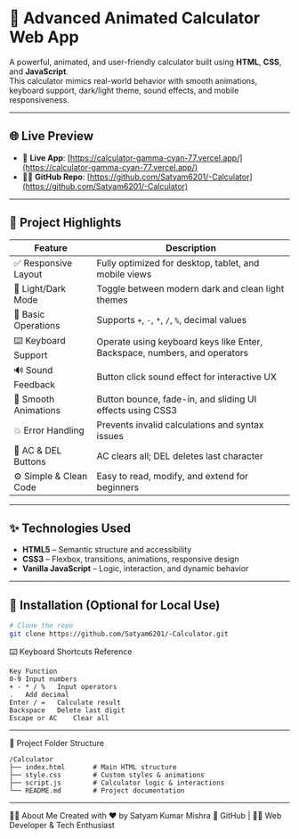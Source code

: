 # 🔢 Advanced Animated Calculator Web App

A powerful, animated, and user-friendly calculator built using **HTML**, **CSS**, and **JavaScript**.  
This calculator mimics real-world behavior with smooth animations, keyboard support, dark/light theme, sound effects, and mobile responsiveness.

---

## 🌐 Live Preview

- 🔗 **Live App**: [https://calculator-gamma-cyan-77.vercel.app/](https://calculator-gamma-cyan-77.vercel.app/)
- 🧑‍💻 **GitHub Repo**: [https://github.com/Satyam6201/-Calculator](https://github.com/Satyam6201/-Calculator)

---

## 🧠 Project Highlights

| Feature                    | Description                                                                 |
|---------------------------|-----------------------------------------------------------------------------|
| ✅ Responsive Layout       | Fully optimized for desktop, tablet, and mobile views                       |
| 🌙 Light/Dark Mode        | Toggle between modern dark and clean light themes                          |
| 🎯 Basic Operations        | Supports `+`, `-`, `*`, `/`, `%`, decimal values                           |
| ⌨️ Keyboard Support       | Operate using keyboard keys like Enter, Backspace, numbers, and operators  |
| 🔊 Sound Feedback         | Button click sound effect for interactive UX                                |
| 🔁 Smooth Animations       | Button bounce, fade-in, and sliding UI effects using CSS3                   |
| 💥 Error Handling         | Prevents invalid calculations and syntax issues                             |
| 🧼 AC & DEL Buttons       | AC clears all; DEL deletes last character                                   |
| ⚙️ Simple & Clean Code     | Easy to read, modify, and extend for beginners                              |

---

## ✨ Technologies Used

- **HTML5** – Semantic structure and accessibility
- **CSS3** – Flexbox, transitions, animations, responsive design
- **Vanilla JavaScript** – Logic, interaction, and dynamic behavior

---

## 🧪 Installation (Optional for Local Use)

```bash
# Clone the repo
git clone https://github.com/Satyam6201/-Calculator.git
```


⌨️ Keyboard Shortcuts Reference
```
Key	Function
0-9	Input numbers
+ - * / %	Input operators
.	Add decimal
Enter / =	Calculate result
Backspace	Delete last digit
Escape or AC	Clear all

```
---

📁 Project Folder Structure
```
/Calculator
├── index.html       # Main HTML structure
├── style.css        # Custom styles & animations
├── script.js        # Calculator logic & interactions
└── README.md        # Project documentation
```
---

🙋‍♂️ About Me
Created with ❤️ by Satyam Kumar Mishra
🔗 GitHub | 🧑‍🏫 Web Developer & Tech Enthusiast
